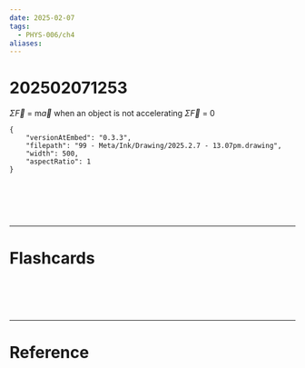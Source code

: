 ```yaml
---
date: 2025-02-07
tags:
  - PHYS-006/ch4
aliases:
---
```

# 202502071253
$\Sigma{\overrightarrow{F}}$ = m$\overrightarrow{a}$     when an object is not accelerating
$\Sigma{\overrightarrow{F}}$ = 0

```handdrawn-ink
{
	"versionAtEmbed": "0.3.3",
	"filepath": "99 - Meta/Ink/Drawing/2025.2.7 - 13.07pm.drawing",
	"width": 500,
	"aspectRatio": 1
}
```




# ‌
---
# Flashcards


# ‌
---
# Reference
